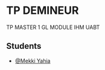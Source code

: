 
# TP DEMINEUR

TP MASTER 1 GL MODULE IHM  UABT 
## Students

- [@Mekki Yahia](https://www.github.com/yahya0411)

